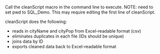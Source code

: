 Call the cleanScript macro in the command line to execute.
NOTE: need to set pwd to SQL_Demo. This may require editing the first line of cleanScript.

cleanScript does the following:
- reads in cityName and cityPop from Excel-readable format (csv)
- eliminates duplicates in each file (IDs should be unique)
- joins data by ID
- exports cleaned data back to Excel-readable format
